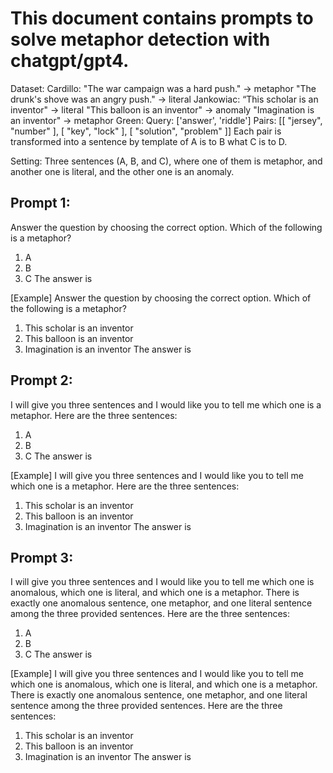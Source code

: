 
# This document contains prompts to solve metaphor detection with chatgpt/gpt4.

Dataset:
Cardillo: 
"The war campaign was a hard push." -> metaphor
"The drunk's shove was an angry push." -> literal
Jankowiac:
“This scholar is an inventor" -> literal
"This balloon is an inventor" -> anomaly
"Imagination is an inventor" -> metaphor
Green:
Query: ['answer', 'riddle']
Pairs: [[ "jersey", "number" ], [ "key", "lock" ], [ "solution", "problem" ]]
Each pair is transformed into a sentence by template of A is to B what C is to D.

Setting: Three sentences (A, B, and C), where one of them is metaphor, and another one is literal, and the other one is an anomaly.

## Prompt 1:
Answer the question by choosing the correct option.
Which of the following is a metaphor?
1) A
2) B
3) C
The answer is

[Example]
Answer the question by choosing the correct option.
Which of the following is a metaphor?
1) This scholar is an inventor
2) This balloon is an inventor
3) Imagination is an inventor
The answer is

## Prompt 2:
I will give you three sentences and I would like you to tell me which one is a metaphor. Here are the three sentences:
1) A
2) B
3) C
The answer is

[Example]
I will give you three sentences and I would like you to tell me which one is a metaphor. Here are the three sentences:
1) This scholar is an inventor
2) This balloon is an inventor
3) Imagination is an inventor
The answer is

## Prompt 3:
I will give you three sentences and I would like you to tell me which one is anomalous, which one is literal, and which one is a metaphor. There is exactly one anomalous sentence, one metaphor, and one literal sentence among the three provided sentences. Here are the three sentences:
1) A
2) B
3) C
The answer is

[Example]
I will give you three sentences and I would like you to tell me which one is anomalous, which one is literal, and which one is a metaphor. There is exactly one anomalous sentence, one metaphor, and one literal sentence among the three provided sentences. Here are the three sentences:
1) This scholar is an inventor
2) This balloon is an inventor
3) Imagination is an inventor
The answer is




